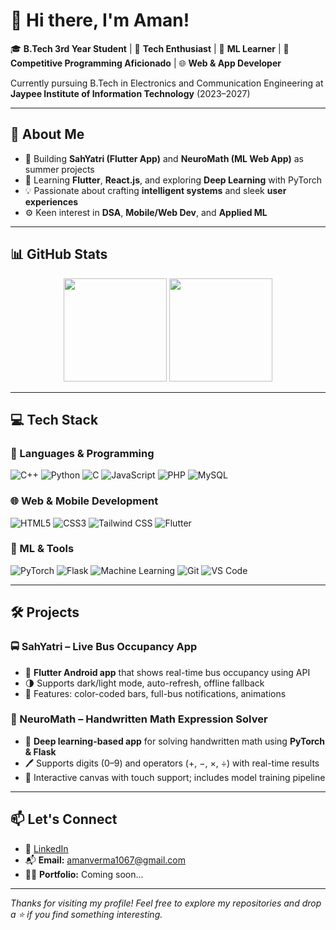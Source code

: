 # 👋 Hi there, I'm Aman! 

🎓 **B.Tech 3rd Year Student**  | 🚀 **Tech Enthusiast** | 🧠 **ML Learner** | 🧩 **Competitive Programming Aficionado** | 🌐 **Web & App Developer**

Currently pursuing B.Tech in Electronics and Communication Engineering at **Jaypee Institute of Information Technology** (2023–2027)

---

## 🧠 About Me

- 🔭 Building **SahYatri (Flutter App)** and **NeuroMath (ML Web App)** as summer projects
- 🌱 Learning **Flutter**, **React.js**, and exploring **Deep Learning** with PyTorch
- 💡 Passionate about crafting **intelligent systems** and sleek **user experiences**
- ⚙️ Keen interest in **DSA**, **Mobile/Web Dev**, and **Applied ML**

---

## 📊 GitHub Stats

<p align="center">
  <img src="https://github-readme-stats.vercel.app/api?username=AmanVerma1067&show_icons=true&theme=algolia&rank_icon=github&include_all_commits" height="165">
  <img src="https://github-readme-stats.vercel.app/api/top-langs/?username=AmanVerma1067&layout=compact&theme=algolia&include_all_commits" height="165">
</p>

---

## 💻 Tech Stack

### 🚀 Languages & Programming
![C++](https://img.shields.io/badge/C++-00599C?style=flat&logo=c%2B%2B&logoColor=white)
![Python](https://img.shields.io/badge/Python-3776AB?style=flat&logo=python&logoColor=white)
![C](https://img.shields.io/badge/C-00599C?style=flat&logo=c&logoColor=white)
![JavaScript](https://img.shields.io/badge/JavaScript-F7DF1E?style=flat&logo=javascript&logoColor=black)
![PHP](https://img.shields.io/badge/PHP-777BB4?style=flat&logo=php&logoColor=white)
![MySQL](https://img.shields.io/badge/MySQL-4479A1?style=flat&logo=mysql&logoColor=white)

### 🌐 Web & Mobile Development
![HTML5](https://img.shields.io/badge/HTML5-E34F26?style=flat&logo=html5&logoColor=white)
![CSS3](https://img.shields.io/badge/CSS3-1572B6?style=flat&logo=css3&logoColor=white)
![Tailwind CSS](https://img.shields.io/badge/Tailwind_CSS-38B2AC?style=flat&logo=tailwind-css&logoColor=white)
![Flutter](https://img.shields.io/badge/Flutter-02569B?style=flat&logo=flutter&logoColor=white)

### 🧠 ML & Tools
![PyTorch](https://img.shields.io/badge/PyTorch-EE4C2C?style=flat&logo=pytorch&logoColor=white)
![Flask](https://img.shields.io/badge/Flask-000000?style=flat&logo=flask&logoColor=white)
![Machine Learning](https://img.shields.io/badge/-Machine%20Learning-brightgreen)
![Git](https://img.shields.io/badge/Git-F05032?style=flat&logo=git&logoColor=white)
![VS Code](https://img.shields.io/badge/VS%20Code-007ACC?style=flat&logo=visual-studio-code&logoColor=white)

---

## 🛠️ Projects

### 🚍 SahYatri – Live Bus Occupancy App
- 📱 **Flutter Android app** that shows real-time bus occupancy using API
- 🌗 Supports dark/light mode, auto-refresh, offline fallback
- 🧠 Features: color-coded bars, full-bus notifications, animations

### 🧮 NeuroMath – Handwritten Math Expression Solver
- 🧠 **Deep learning-based app** for solving handwritten math using **PyTorch & Flask**
- 🖊️ Supports digits (0–9) and operators (+, −, ×, ÷) with real-time results
- 🧩 Interactive canvas with touch support; includes model training pipeline

---

## 📫 Let's Connect

- 🔗 [LinkedIn](https://www.linkedin.com/in/amanverma1067/)
- 📬 **Email:** amanverma1067@gmail.com
- 🧑‍💻 **Portfolio:** Coming soon...

---

_Thanks for visiting my profile! Feel free to explore my repositories and drop a ⭐ if you find something interesting._

